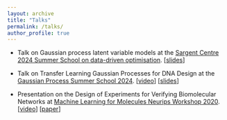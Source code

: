 ```yaml
---
layout: archive
title: "Talks"
permalink: /talks/
author_profile: true
---
```


- Talk on Gaussian process latent variable models at the [Sargent Centre 2024 Summer School on data-driven optimisation](https://www.imperial.ac.uk/process-systems-engineering/courses-and-seminars/summer-school/). [<a href="https://rsedgwick.github.io/_talks/_slides/GPLVM%20Presentation/presentation.html" title="slides">slides</a>]

- Talk on Transfer Learning Gaussian Processes for DNA Design at the [Gaussian Process Summer School 2024](https://gpss.cc/gpss24/workshop.html). [[video](https://www.youtube.com/watch?list=PLZ_xn3EIbxZF-HhT99I3yIb-BdylSM3M-&v=JQOKCbVLAEg)] [[slides](https://gpss.cc/gpss24/slides/Sedgwick2024.pdf)]

- Presentation on the Design of Experiments for Verifying Biomolecular Networks at [Machine Learning for Molecules Neurips Workshop 2020](https://neurips.cc/virtual/2020/public/workshop_16136.html). [[video](https://www.youtube.com/watch?v=_AlpDLbuKjg)] [[paper](https://arxiv.org/abs/2011.10575)]
